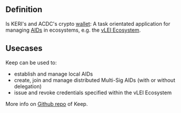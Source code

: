 ## Definition
Is KERI's and ACDC's crypto [wallet](wallet): A task orientated application for managing [AIDs](https://github.com/WebOfTrust/ietf-keri) in ecosystems, e.g. the [vLEI Ecosystem](https://www.gleif.org/en/lei-solutions/gleifs-digital-strategy-for-the-lei/introducing-the-verifiable-lei-vlei).

## Usecases
Keep can be used to:
- establish and manage local AIDs
- create, join and manage distributed Multi-Sig AIDs (with or without delegation)
- issue and revoke credentials specified within the vLEI Ecosystem

More info on [Github repo](https://github.com/WebOfTrust/keep) of Keep.